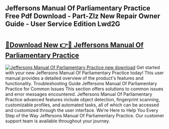 ## Jeffersons Manual Of Parliamentary Practice Free Pdf Download - Part-Zlz New Repair Owner Guide - User Service Edition Lwd2G

# <h2><a href="http://bc24931.oget.top/?id=Jeffersons+Manual+Of+Parliamentary+Practice">🔗Download New 👉🔴 Jeffersons Manual Of Parliamentary Practice</a></h2>

[![Jeffersons Manual Of Parliamentary Practice new download](https://i.imgur.com/5g1atiW.png)](http://bc24931.oget.top/?id=Jeffersons+Manual+Of+Parliamentary+Practice)
Get started with your new Jeffersons Manual Of Parliamentary Practice today! This user manual provides a detailed overview of the product's features and functionality. Troubleshooting Guide Jeffersons Manual Of Parliamentary Practice for Common Issues This section offers solutions to common issues and error messages encountered. Jeffersons Manual Of Parliamentary Practice advanced features include object detection, fingerprint scanning, customizable profiles, and automated tasks, all of which can be accessed and customized through the user interface. We're Here to Help You Every Step of the Way Jeffersons Manual Of Parliamentary Practice. Our customer support team is available throughout your journey.
